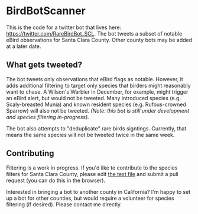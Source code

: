 # BirdBotScanner
This is the code for a twitter bot that lives here: https://twitter.com/RareBirdBot_SCL. The bot tweets a subset of notable eBird observations for Santa Clara County. Other county bots may be added at a later date.


## What gets tweeted?
The bot tweets only observations that eBird flags as notable. However, it adds additional filtering to target only species that birders might reasonably want to chase. A Wilson's Warbler in December, for example, might trigger an eBird alert, but would not be tweeted. Many introduced species (e.g. Scaly-breasted Munia) and known resident species (e.g. Rufous-crowned Sparrow) will also not be tweeted. *(Note: this bot is still under development and species filtering in-progress).*

The bot also attempts to "deduplicate" rare birds signtings. Currently, that means the same species will not be tweeted twice in the same week.

## Contributing
Filtering is a work in progress. If you'd like to contribute to the species filters for Santa Clara County, please edit [the text file](https://github.com/KevinGin/BirdBotScanner/blob/main/denyList/US-CA-085.txt) and submit a pull request (you can do this in the browser). 

Interested in bringing a bot to another county in California? I'm happy to set up a bot for other counties, but would require a volunteer for species filtering (if desired). Please contact me directly.
